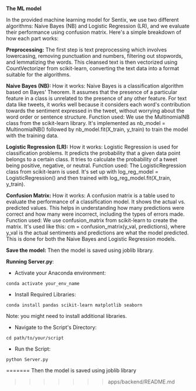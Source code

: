 **The ML model**

In the provided machine learning model for Sentix, we use two different algorithms: Naive Bayes (NB) and Logistic Regression (LR), and we evaluate their performance using confusion matrix. Here's a simple breakdown of how each part works:

**Preprocessing:**
The first step is text preprocessing which involves lowercasing, removing punctuation and numbers, filtering out stopwords, and lemmatizing the words. This cleansed text is then vectorized using CountVectorizer from scikit-learn, converting the text data into a format suitable for the algorithms.

**Naive Bayes (NB):**
How it works: Naive Bayes is a classification algorithm based on Bayes' Theorem. It assumes that the presence of a particular feature in a class is unrelated to the presence of any other feature. For text data like tweets, it works well because it considers each word's contribution towards the sentiment expressed in the tweet, without worrying about the word order or sentence structure.
Function used: We use the MultinomialNB class from the scikit-learn library. It's implemented as nb_model = MultinomialNB() followed by nb_model.fit(X_train, y_train) to train the model with the training data.

**Logistic Regression (LR):**
How it works: Logistic Regression is used for classification problems. It predicts the probability that a given data point belongs to a certain class. It tries to calculate the probability of a tweet being positive, negative, or neutral.
Function used: The LogisticRegression class from scikit-learn is used. It's set up with log_reg_model = LogisticRegression() and then trained with log_reg_model.fit(X_train, y_train).

**Confusion Matrix:**
How it works: A confusion matrix is a table used to evaluate the performance of a classification model. It shows the actual vs. predicted values. This helps in understanding how many predictions were correct and how many were incorrect, including the types of errors made.
Function used: We use confusion_matrix from scikit-learn to create the matrix. It's used like this: cm = confusion_matrix(y_val, predictions), where y_val is the actual sentiments and predictions are what the model predicted. This is done for both the Naive Bayes and Logistic Regression models.

**Save the model:**
Then the model is saved using joblib library.

**Running Server.py**:

 
- Activate your Anaconda environment:
``` 
conda activate your_env_name 
```


- Install Required Libraries:
```
conda install pandas scikit-learn matplotlib seaborn 
```
Note: you might need to install additional libraries.


- Navigate to the Script's Directory:
```
cd path/to/your/script
```
- Run the Script:

```
python Server.py
```
=======
Then the model is saved using joblib library
>>>>>>> apps/backend/README.md
